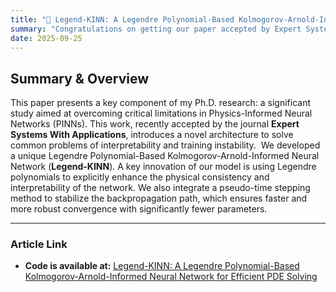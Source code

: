 ```yaml
---
title: "🎉 Legend-KINN: A Legendre Polynomial-Based Kolmogorov-Arnold-Informed Neural Network for Efficient PDE Solving"
summary: "Congratulations on getting our paper accepted by Expert Systems With Applications (ESWA)!"
date: 2025-09-25
---
```

## Summary & Overview


This paper presents a key component of my Ph.D. research: a significant study aimed at overcoming critical limitations in Physics-Informed Neural Networks (PINNs). This work, recently accepted by the journal **Expert Systems With Applications**, introduces a novel architecture to solve common problems of interpretability and training instability.
﻿
We developed a unique Legendre Polynomial-Based Kolmogorov-Arnold-Informed Neural Network (**Legend-KINN**). A key innovation of our model is using Legendre polynomials to explicitly enhance the physical consistency and interpretability of the network. We also integrate a pseudo-time stepping method to stabilize the backpropagation path, which ensures faster and more robust convergence with significantly fewer parameters.

---

### Article Link

* **Code is available at:** [Legend-KINN: A Legendre Polynomial-Based Kolmogorov-Arnold-Informed Neural Network for Efficient PDE Solving](https://github.com/zhang-zhuo001/Legend-KINN)



